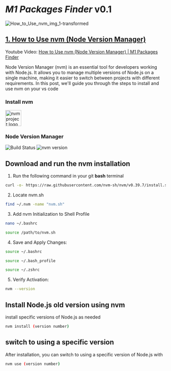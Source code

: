#  *M1 Packages Finder* v0.1

![How_to_Use_nvm_img_1-transformed](https://github.com/yasiruviyara/m1-packages-finder/assets/80908044/6196abaa-2d2c-4b77-882c-a96a71749270)


## <a href='/nvm-using/README.md'>1. How to Use nvm (Node Version Manager)</a>

Youtube Video: <a href='https://youtu.be/jXxEH461gSM?si=ATvmZJHkJ98-TEMi'> How to Use nvm (Node Version Manager) | M1 Packages Finder</a>

<p>
  Node Version Manager (nvm) is an essential tool for developers working with Node.js. It allows you to manage multiple versions of Node.js on a single machine, making it easier to switch between projects with different requirements. In this post, we'll guide you through the steps to install and use nvm on your vs code
</p>

### Install nvm

<a href="https://github.com/nvm-sh/logos">
  <picture>
    <source media="(prefers-color-scheme: dark)" srcset="https://raw.githubusercontent.com/nvm-sh/logos/HEAD/nvm-logo-white.svg" />
    <img src="https://raw.githubusercontent.com/nvm-sh/logos/HEAD/nvm-logo-color.svg" height="50" alt="nvm project logo" />
  </picture>
</a>

### Node Version Manager 
![Build Status](https://app.travis-ci.com/nvm-sh/nvm.svg?branch=master) 
![nvm version](https://img.shields.io/badge/version-v0.39.7-yellow.svg) 


## Download and run the nvm installation

1. Run the following command in your git **bash** terminal
```bash
curl -o- https://raw.githubusercontent.com/nvm-sh/nvm/v0.39.7/install.sh | bash
```

2. Locate nvm.sh
```bash
find ~/.nvm -name "nvm.sh"
```

3. Add nvm Initialization to Shell Profile
```bash
nano ~/.bashrc
```

```bash
source /path/to/nvm.sh
```

4. Save and Apply Changes:
```bash
source ~/.bashrc
```

```bash
source ~/.bash_profile
```

```bash
source ~/.zshrc
```

5. Verify Activation:
```bash
nvm --version
```

## Install Node.js old version using nvm

install specific versions of Node.js as needed
```bash
nvm install (version number)
```

## switch to using a specific version
After installation, you can switch to using a specific version of Node.js with
```bash
nvm use (version number)
```
